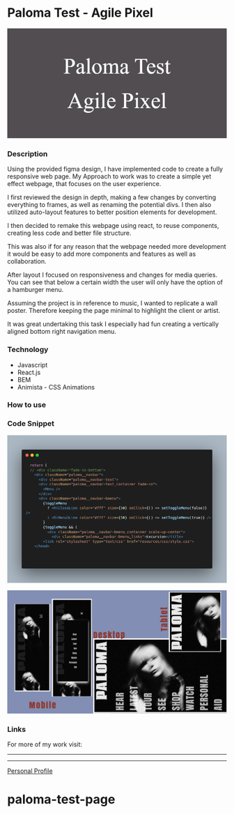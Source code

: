# Paloma Test - Agile Pixel

![banner](/images/paloma_banner.png)

### Description

Using the provided figma design, I have implemented code to create a fully responsive web page. My Approach to work was to create a simple yet effect webpage, that focuses on the user experience.

I first reviewed the design in depth, making a few changes by converting everything to frames, as well as renaming the potential divs. I then also utilized auto-layout features to better position elements for development.

I then decided to remake this webpage using react, to reuse components, creating less code and better file structure.

This was also if for any reason that the webpage needed more development it would be easy to add more components and features as well as collaboration.

After layout I focused on responsiveness and changes for media queries. You can see that below a certain width the user will only have the option of a hamburger menu.

Assuming the project is in reference to music, I wanted to replicate a wall poster.
Therefore keeping the page minimal to highlight the client or artist.

It was great undertaking this task I especially had fun creating a vertically aligned
bottom right navigation menu.

### Technology

- Javascript
- React.js
- BEM
- Animista - CSS Animations 

### How to use


### Code Snippet

![code snippet](images/carbon_paloma.png)

![code snippet](images/paloma_UI.png)

### Links

For more of my work visit:

---

---

[Personal Profile](https://perrellarray.netlify.app/)

# paloma-test-page
